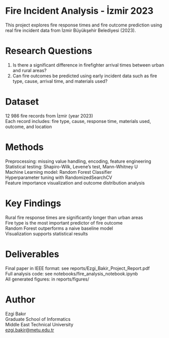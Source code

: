 # Fire Incident Analysis - İzmir 2023

This project explores fire response times and fire outcome prediction using real fire incident data from İzmir Büyükşehir Belediyesi (2023).

# Research Questions

1. Is there a significant difference in firefighter arrival times between urban and rural areas? <br>
2. Can fire outcomes be predicted using early incident data such as fire type, cause, arrival time, and materials used? <br>

# Dataset
12 986 fire records from İzmir (year 2023) <br>
Each record includes: fire type, cause, response time, materials used, outcome, and location <br>

# Methods
Preprocessing: missing value handling, encoding, feature engineering <br>
Statistical testing: Shapiro-Wilk, Levene’s test, Mann-Whitney U <br>
Machine Learning model: Random Forest Classifier <br>
Hyperparameter tuning with RandomizedSearchCV <br>
Feature importance visualization and outcome distribution analysis <br>

# Key Findings
Rural fire response times are significantly longer than urban areas <br>
Fire type is the most important predictor of fire outcome <br>
Random Forest outperforms a naive baseline model <br>
Visualization supports statistical results <br>

# Deliverables
Final paper in IEEE format: see reports/Ezgi_Bakir_Project_Report.pdf <br>
Full analysis code: see notebooks/fire_analysis_notebook.ipynb <br>
All generated figures: in reports/figures/ <br>

# Author
Ezgi Bakır <br>
Graduate School of Informatics <br>
Middle East Technical University <br>
ezgi.bakir@metu.edu.tr <br>


